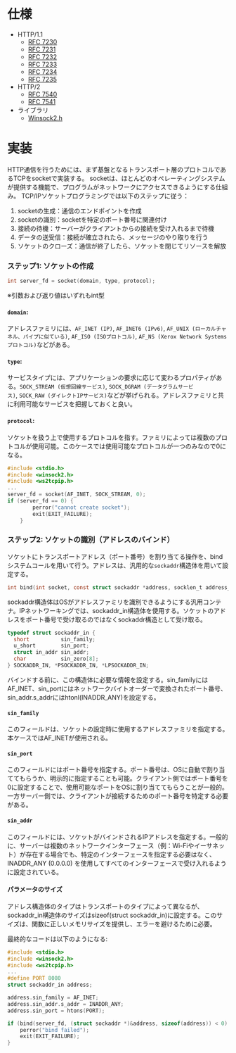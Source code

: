 # 仕様
- HTTP/1.1 
    - [RFC 7230](http://www.rfc-editor.org/info/rfc7230)
    - [RFC 7231](http://www.rfc-editor.org/info/rfc7231)
    - [RFC 7232](http://www.rfc-editor.org/info/rfc7232)
    - [RFC 7233](http://www.rfc-editor.org/info/rfc7233)
    - [RFC 7234](http://www.rfc-editor.org/info/rfc7234)
    - [RFC 7235](http://www.rfc-editor.org/info/rfc7235)
- HTTP/2
    - [RFC 7540](http://www.rfc-editor.org/info/rfc7540)
    - [RFC 7541](http://www.rfc-editor.org/info/rfc7541)
- ライブラリ
    - [Winsock2.h](https://learn.microsoft.com/ja-jp/windows/win32/api/winsock2/nf-winsock2-socket)

# 実装
HTTP通信を行うためには、まず基盤となるトランスポート層のプロトコルであるTCPをsocketで実装する。
socketは、ほとんどのオペレーティングシステムが提供する機能で、プログラムがネットワークにアクセスできるようにする仕組み。
TCP/IPソケットプログラミングでは以下のステップに従う：

1. socketの生成：通信のエンドポイントを作成
2. socketの識別：socketを特定のポート番号に関連付け
3. 接続の待機：サーバーがクライアントからの接続を受け入れるまで待機
4. データの送受信：接続が確立されたら、メッセージのやり取りを行う
5. ソケットのクローズ：通信が終了したら、ソケットを閉じてリソースを解放

### ステップ1: ソケットの作成
```c
int server_fd = socket(domain, type, protocol);
```
※引数および返り値はいずれもint型

#### `domain`:
アドレスファミリには、`AF_INET (IP)`, `AF_INET6 (IPv6)`, `AF_UNIX (ローカルチャネル、パイプに似ている)`, `AF_ISO (ISOプロトコル)`, `AF_NS (Xerox Network Systemsプロトコル)`などがある。

#### `type`:
サービスタイプには、アプリケーションの要求に応じて変わるプロパティがある。`SOCK_STREAM (仮想回線サービス)`, `SOCK_DGRAM (データグラムサービス)`, `SOCK_RAW (ダイレクトIPサービス)`などが挙げられる。アドレスファミリと共に利用可能なサービスを把握しておくと良い。

#### `protocol`:
ソケットを扱う上で使用するプロトコルを指す。ファミリによっては複数のプロトコルが使用可能。このケースでは使用可能なプロトコルが一つのみなので0になる。

```c
#include <stdio.h>
#include <winsock2.h>
#include <ws2tcpip.h>
...
server_fd = socket(AF_INET, SOCK_STREAM, 0);
if (server_fd == 0) {
        perror("cannot create socket");
        exit(EXIT_FAILURE);
    }
```
### ステップ2: ソケットの識別（アドレスのバインド）
ソケットにトランスポートアドレス（ポート番号）を割り当てる操作を、bindシステムコールを用いて行う。アドレスは、汎用的な`sockaddr`構造体を用いて設定する。

```c
int bind(int socket, const struct sockaddr *address, socklen_t address_len);
```
sockaddr構造体はOSがアドレスファミリを識別できるようにする汎用コンテナ。IPネットワーキングでは、sockaddr_in構造体を使用する。ソケットのアドレスをポート番号で受け取るのではなくsockaddr構造として受け取る。

```c
typedef struct sockaddr_in {
  short          sin_family;
  u_short        sin_port;
  struct in_addr sin_addr;
  char           sin_zero[8];
} SOCKADDR_IN, *PSOCKADDR_IN, *LPSOCKADDR_IN;
```

バインドする前に、この構造体に必要な情報を設定する。sin_familyにはAF_INET、sin_portにはネットワークバイトオーダーで変換されたポート番号、sin_addr.s_addrにはhtonl(INADDR_ANY)を設定する。

#### `sin_family`
このフィールドは、ソケットの設定時に使用するアドレスファミリを指定する。本ケースではAF_INETが使用される。

#### `sin_port`
このフィールドにはポート番号を指定する。ポート番号は、OSに自動で割り当ててもらうか、明示的に指定することも可能。クライアント側ではポート番号を0に設定することで、使用可能なポートをOSに割り当ててもらうことが一般的。一方サーバー側では、クライアントが接続するためのポート番号を特定する必要がある。

#### `sin_addr`
このフィールドには、ソケットがバインドされるIPアドレスを指定する。一般的に、サーバーは複数のネットワークインターフェース（例：Wi-Fiやイーサネット）が存在する場合でも、特定のインターフェースを指定する必要はなく、INADDR_ANY (0.0.0.0) を使用してすべてのインターフェースで受け入れるように設定されている。

#### パラメータのサイズ
アドレス構造体のタイプはトランスポートのタイプによって異なるが、sockaddr_in構造体のサイズはsizeof(struct sockaddr_in)に設定する。このサイズは、関数に正しいメモリサイズを提供し、エラーを避けるために必要。

最終的なコードは以下のようになる:
```c
#include <stdio.h>
#include <winsock2.h>
#include <ws2tcpip.h>
...
#define PORT 8080
struct sockaddr_in address;

address.sin_family = AF_INET;
address.sin_addr.s_addr = INADDR_ANY;
address.sin_port = htons(PORT);

if (bind(server_fd, (struct sockaddr *)&address, sizeof(address)) < 0) {
    perror("bind failed");
    exit(EXIT_FAILURE);
}
```